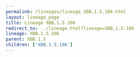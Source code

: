 ```yaml
---
permalink: /lineages/lineage_XBB.1.5.106.html
layout: lineage_page
title: Lineage XBB.1.5.106
redirect_to: ../lineage.html?lineage=XBB.1.5.106
lineage: XBB.1.5.106
parent: XBB.1.5
children: ['XBB.1.5.106']
---
```

